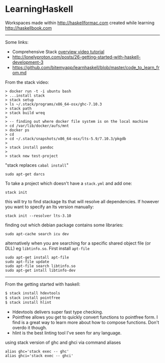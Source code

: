 # LearningHaskell
Workspaces made within http://haskellformac.com created while learning http://haskellbook.com

----

Some links:
* Comprehensive Stack [overview video tutorial](https://www.youtube.com/watch?v=sRonIB8ZStw)
* http://lonelyproton.com/posts/26-getting-started-with-haskell-development-3
* https://github.com/bitemyapp/learnhaskell/blob/master/code_to_learn_from.md

From the stack video:
```
> docker run -t -i ubuntu bash
> ...install stack
> stack setup
> ls ~/.stack/programs/x86_64-osx/ghc-7.10.3
> stack path
> stack build wreq
>
> -- finding out where docker file system is on the local machine
> cd /var/lib/docker/aufs/mnt
> docker ps
> cd 
> cd ~/.stack/snapshots/x86_64-osx/lts-5.9/7.10.3/pkgdb
>
> stack install pandoc
>
> stack new test-project
```

"stack replaces `cabal install`"

```
sudo apt-get darcs
```

To take a project which doesn't have a `stack.yml` and add one:

```
stack init
```
this will try to find stackage lts that will resolve all dependencies. If however you want to specify an lts version manually:

```
stack init --resolver lts-3.10
```

finding out which debian package contains some libraries:

```
sudo apt-cache search icu dev
```

alternatively when you are searching for a specific shared object file (or DLL) eg `libtinfo.so`. First install `apt-file`

```
sudo apt-get install apt-file
sudo apt-file update
sudo apt-file search libtinfo.so
sudo apt-get intall libtinfo-dev
```


---

From the getting started with haskell:

```bash
$ stack install hdevtools
$ stack install pointfree
$ stack install hlint
```
* Hdevtools delivers super fast type checking.
* Pointfree allows you get to quickly convert functions to pointfree form. I find is a great way to learn more about how to compose functions. Don't overdo it though.
* hlint is the best linting tool I've seen for any language.

using stack version of ghc and ghci via command aliases
```
alias ghc='stack exec -- ghc'
alias ghci='stack exec -- ghci'
```
